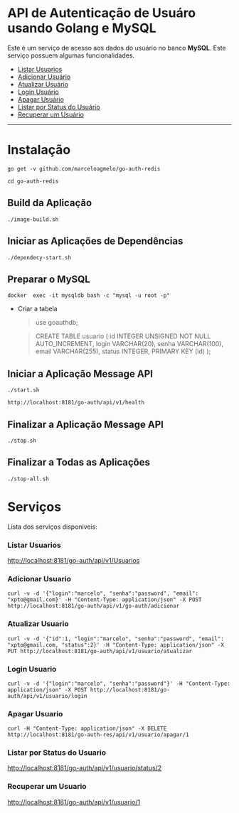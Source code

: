 # API de Autenticação de Usuáro usando Golang e MySQL

Este é um serviço de acesso aos dados do usuário no banco **MySQL**. Este serviço possuem algumas funcionalidades.

- [Listar Usuarios](#listar-usuarios)
- [Adicionar Usuário](#adicionar-usuario)
- [Atualizar Usuário](#atualizar-usuario)
- [Login Usuário](#readicionar-usuario)
- [Apagar Usuário](#apagar-usuario)
- [Listar por Status do Usuário](#listar-por-status-do-usuario)
- [Recuperar um Usuário](#recuperar-um-usuario)

----


# Instalação

```
go get -v github.com/marceloagmelo/go-auth-redis
```
```
cd go-auth-redis
```

## Build da Aplicação

```
./image-build.sh
```

## Iniciar as Aplicações de Dependências
```
./dependecy-start.sh
```

## Preparar o MySQL

```
docker  exec -it mysqldb bash -c "mysql -u root -p"
```
- Criar a tabela
	> use goauthdb;
	
	> CREATE TABLE usuario (
id INTEGER UNSIGNED NOT NULL AUTO_INCREMENT,
login VARCHAR(20), senha VARCHAR(100),
email VARCHAR(255), status INTEGER,
PRIMARY KEY (id)
);

## Iniciar a Aplicação Message API
```
./start.sh
```
```
http://localhost:8181/go-auth/api/v1/health
```

## Finalizar a Aplicação Message API
```
./stop.sh
```

## Finalizar a Todas as Aplicações
```
./stop-all.sh
```

# Serviços
Lista dos serviços disponíveis:

### Listar Usuarios
[http://localhost:8181/go-auth/api/v1/Usuarios](http://localhost:8181/go-auth/api/v1/Usuarios)

### Adicionar Usuario
```
curl -v -d '{"login":"marcelo", "senha":"password", "email": "xpto@gmail.com}' -H "Content-Type: application/json" -X POST http://localhost:8181/go-auth/api/v1/go-auth/adicionar
```

### Atualizar Usuario
```
curl -v -d '{"id":1, "login":"marcelo", "senha":"password", "email": "xpto@gmail.com, "status":2}' -H "Content-Type: application/json" -X PUT http://localhost:8181/go-auth/api/v1/usuario/atualizar
```

### Login Usuario
```
curl -v -d '{"login":"marcelo", "senha":"password"}' -H "Content-Type: application/json" -X POST http://localhost:8181/go-auth/api/v1/usuario/login
```

### Apagar Usuario
```
curl -H "Content-Type: application/json" -X DELETE http://localhost:8181/go-auth-res/api/v1/usuario/apagar/1
```

### Listar por Status do Usuario
[http://localhost:8181/go-auth/api/v1/usuario/status/2](http://localhost:8181/go-auth/api/v1/usuario/status/1)

### Recuperar um Usuario
[http://localhost:8181/go-auth/api/v1/usuario/1](http://localhost:8181/go-auth/api/v1/usuario/1)
